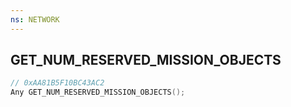 ```yaml
---
ns: NETWORK
---
```

## GET_NUM_RESERVED_MISSION_OBJECTS

```c
// 0xAA81B5F10BC43AC2
Any GET_NUM_RESERVED_MISSION_OBJECTS();
```

